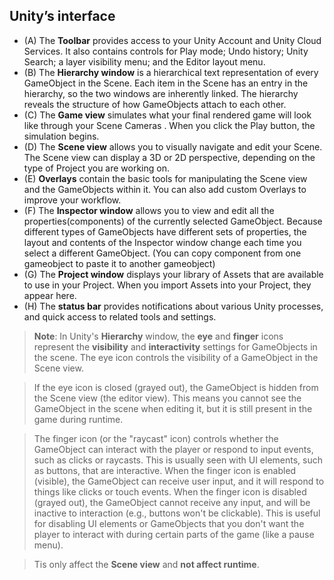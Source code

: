 ## Unity’s interface


- (A) The **Toolbar** provides access to your Unity Account and Unity Cloud Services. It also contains controls for Play mode; Undo history; Unity Search; a layer visibility menu; and the Editor layout menu.
- (B) The **Hierarchy window** is a hierarchical text representation of every GameObject
 in the Scene. Each item in the Scene has an entry in the hierarchy, so the two windows are inherently linked. The hierarchy reveals the structure of how GameObjects attach to each other.
- (C) The **Game view** simulates what your final rendered game will look like through your Scene Cameras
. When you click the Play button, the simulation begins.
- (D) The **Scene view** allows you to visually navigate and edit your Scene. The Scene view
 can display a 3D or 2D perspective, depending on the type of Project you are working on.
- (E) **Overlays** contain the basic tools for manipulating the Scene view and the GameObjects within it. You can also add custom Overlays to improve your workflow.
- (F) The **Inspector window** allows you to view and edit all the properties(components) of the currently selected GameObject. Because different types of GameObjects have different sets of properties, the layout and contents of the Inspector window change each time you select a different GameObject. (You can copy component from one gameobject to paste it to another gameobject)
- (G) The **Project window** displays your library of Assets that are available to use in your Project. When you import Assets into your Project, they appear here.
- (H) The **status bar** provides notifications about various Unity processes, and quick access to related tools and settings.



> **Note**:  In Unity's **Hierarchy** window, the **eye** and **finger** icons represent the **visibility** and **interactivity** settings for GameObjects in the scene. The eye icon controls the visibility of a GameObject in the Scene view.

> If the eye icon is closed (grayed out), the GameObject is hidden from the Scene view (the editor view). This means you cannot see the GameObject in the scene when editing it, but it is still present in the game during runtime.

> The finger icon (or the "raycast" icon) controls whether the GameObject can interact with the player or respond to input events, such as clicks or raycasts. This is usually seen with UI elements, such as buttons, that are interactive.
> When the finger icon is enabled (visible), the GameObject can receive user input, and it will respond to things like clicks or touch events.
When the finger icon is disabled (grayed out), the GameObject cannot receive any input, and will be inactive to interaction (e.g., buttons won't be clickable).
This is useful for disabling UI elements or GameObjects that you don't want the player to interact with during certain parts of the game (like a pause menu).

> Tis only affect the **Scene view** and **not affect runtime**. 
